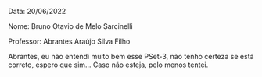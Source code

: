 
Data: 20/06/2022

Nome: Bruno Otavio de Melo Sarcinelli

Professor: Abrantes Araújo Silva Filho

Abrantes, eu não entendi muito bem esse PSet-3, não tenho certeza se está correto, espero que sim... Caso não esteja, pelo menos tentei.
